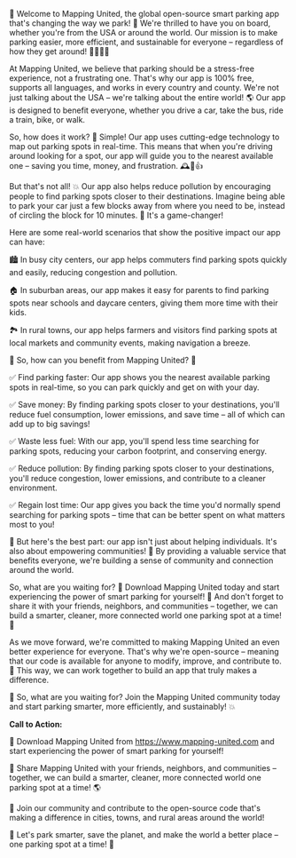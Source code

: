 🎉 Welcome to Mapping United, the global open-source smart parking app that's changing the way we park! 🚗 We're thrilled to have you on board, whether you're from the USA or around the world. Our mission is to make parking easier, more efficient, and sustainable for everyone – regardless of how they get around! 🚌🚂🚴‍♀️

At Mapping United, we believe that parking should be a stress-free experience, not a frustrating one. That's why our app is 100% free, supports all languages, and works in every country and county. We're not just talking about the USA – we're talking about the entire world! 🌎 Our app is designed to benefit everyone, whether you drive a car, take the bus, ride a train, bike, or walk.

So, how does it work? 🔧 Simple! Our app uses cutting-edge technology to map out parking spots in real-time. This means that when you're driving around looking for a spot, our app will guide you to the nearest available one – saving you time, money, and frustration. 🕰️💸👍

But that's not all! 💥 Our app also helps reduce pollution by encouraging people to find parking spots closer to their destinations. Imagine being able to park your car just a few blocks away from where you need to be, instead of circling the block for 10 minutes. 🌟 It's a game-changer!

Here are some real-world scenarios that show the positive impact our app can have:

🏙️ In busy city centers, our app helps commuters find parking spots quickly and easily, reducing congestion and pollution.

🏠 In suburban areas, our app makes it easy for parents to find parking spots near schools and daycare centers, giving them more time with their kids.

🏞️ In rural towns, our app helps farmers and visitors find parking spots at local markets and community events, making navigation a breeze.

💪 So, how can you benefit from Mapping United? 🤔

✅ Find parking faster: Our app shows you the nearest available parking spots in real-time, so you can park quickly and get on with your day.

✅ Save money: By finding parking spots closer to your destinations, you'll reduce fuel consumption, lower emissions, and save time – all of which can add up to big savings!

✅ Waste less fuel: With our app, you'll spend less time searching for parking spots, reducing your carbon footprint, and conserving energy.

✅ Reduce pollution: By finding parking spots closer to your destinations, you'll reduce congestion, lower emissions, and contribute to a cleaner environment.

✅ Regain lost time: Our app gives you back the time you'd normally spend searching for parking spots – time that can be better spent on what matters most to you!

🌟 But here's the best part: our app isn't just about helping individuals. It's also about empowering communities! 🌈 By providing a valuable service that benefits everyone, we're building a sense of community and connection around the world.

So, what are you waiting for? 🎉 Download Mapping United today and start experiencing the power of smart parking for yourself! 📲 And don't forget to share it with your friends, neighbors, and communities – together, we can build a smarter, cleaner, more connected world one parking spot at a time! 💪

As we move forward, we're committed to making Mapping United an even better experience for everyone. That's why we're open-source – meaning that our code is available for anyone to modify, improve, and contribute to. 🤖 This way, we can work together to build an app that truly makes a difference.

🌟 So, what are you waiting for? Join the Mapping United community today and start parking smarter, more efficiently, and sustainably! 💥

**Call to Action:**

📲 Download Mapping United from https://www.mapping-united.com and start experiencing the power of smart parking for yourself!

🤝 Share Mapping United with your friends, neighbors, and communities – together, we can build a smarter, cleaner, more connected world one parking spot at a time! 🌎

💪 Join our community and contribute to the open-source code that's making a difference in cities, towns, and rural areas around the world!

🚀 Let's park smarter, save the planet, and make the world a better place – one parking spot at a time! 🌟